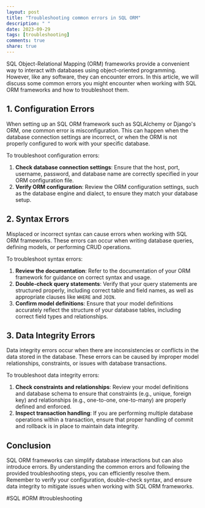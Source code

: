 ```yaml
---
layout: post
title: "Troubleshooting common errors in SQL ORM"
description: " "
date: 2023-09-29
tags: [troubleshooting]
comments: true
share: true
---
```


SQL Object-Relational Mapping (ORM) frameworks provide a convenient way to interact with databases using object-oriented programming. However, like any software, they can encounter errors. In this article, we will discuss some common errors you might encounter when working with SQL ORM frameworks and how to troubleshoot them.

## 1. Configuration Errors
When setting up an SQL ORM framework such as SQLAlchemy or Django's ORM, one common error is misconfiguration. This can happen when the database connection settings are incorrect, or when the ORM is not properly configured to work with your specific database.

To troubleshoot configuration errors:

1. **Check database connection settings**: Ensure that the host, port, username, password, and database name are correctly specified in your ORM configuration file.
2. **Verify ORM configuration**: Review the ORM configuration settings, such as the database engine and dialect, to ensure they match your database setup.

## 2. Syntax Errors
Misplaced or incorrect syntax can cause errors when working with SQL ORM frameworks. These errors can occur when writing database queries, defining models, or performing CRUD operations.

To troubleshoot syntax errors:

1. **Review the documentation**: Refer to the documentation of your ORM framework for guidance on correct syntax and usage.
2. **Double-check query statements**: Verify that your query statements are structured properly, including correct table and field names, as well as appropriate clauses like `WHERE` and `JOIN`.
3. **Confirm model definitions**: Ensure that your model definitions accurately reflect the structure of your database tables, including correct field types and relationships.

## 3. Data Integrity Errors
Data integrity errors occur when there are inconsistencies or conflicts in the data stored in the database. These errors can be caused by improper model relationships, constraints, or issues with database transactions.

To troubleshoot data integrity errors:

1. **Check constraints and relationships**: Review your model definitions and database schema to ensure that constraints (e.g., unique, foreign key) and relationships (e.g., one-to-one, one-to-many) are properly defined and enforced.
2. **Inspect transaction handling**: If you are performing multiple database operations within a transaction, ensure that proper handling of commit and rollback is in place to maintain data integrity.

## Conclusion
SQL ORM frameworks can simplify database interactions but can also introduce errors. By understanding the common errors and following the provided troubleshooting steps, you can efficiently resolve them. Remember to verify your configuration, double-check syntax, and ensure data integrity to mitigate issues when working with SQL ORM frameworks.

\#SQL #ORM #troubleshooting